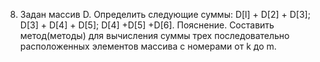 8. Задан массив D. Определить следующие суммы: D[l] + D[2] + D[3]; D[3] + D[4] + D[5]; D[4] +D[5] +D[6]. 
Пояснение. Составить метод(методы) для вычисления суммы трех последовательно расположенных элементов 
массива с номерами от k до m. 